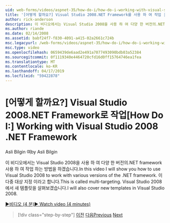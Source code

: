 ```yaml
---
uid: web-forms/videos/aspnet-35/how-do-i/how-do-i-working-with-visual-studio-2008-net-framework
title: '[어떻게 할까요?] Visual Studio 2008.NET Framework를 사용 하 여 작업 | Microsoft Docs'
author: rick-anderson
description: 이 비디오에서는 Visual Studio 2008을 사용 하 여 다양 한 버전의.NET framework 사용 하 여 작업 하는 방법을 하겠습니다. 이 다중 대상 지정 이라고 합니다. 또한 됩니다...
ms.author: riande
ms.date: 02/14/2008
ms.assetid: babf24f7-f830-4091-a415-02a2661c724b
msc.legacyurl: /web-forms/videos/aspnet-35/how-do-i/how-do-i-working-with-visual-studio-2008-net-framework
msc.type: video
ms.openlocfilehash: 0659439de6aad2e491a7077493090bdb03a52384
ms.sourcegitcommit: 0f1119340e4464720cfd16d0ff15764746ea1fea
ms.translationtype: MT
ms.contentlocale: ko-KR
ms.lasthandoff: 04/17/2019
ms.locfileid: "59422878"
---
```

# <a name="how-do-i-working-with-visual-studio-2008-net-framework"></a><span data-ttu-id="f8d35-105">[어떻게 할까요?] Visual Studio 2008.NET Framework로 작업</span><span class="sxs-lookup"><span data-stu-id="f8d35-105">[How Do I:] Working with Visual Studio 2008 .NET Framework</span></span>

<span data-ttu-id="f8d35-106">Asli Bilgin 여</span><span class="sxs-lookup"><span data-stu-id="f8d35-106">by Asli Bilgin</span></span>

<span data-ttu-id="f8d35-107">이 비디오에서는 Visual Studio 2008을 사용 하 여 다양 한 버전의.NET framework 사용 하 여 작업 하는 방법을 하겠습니다.</span><span class="sxs-lookup"><span data-stu-id="f8d35-107">In this video I will show you how to use Visual Studio 2008 to work with various versions of the .NET framework.</span></span> <span data-ttu-id="f8d35-108">이 다중 대상 지정 이라고 합니다.</span><span class="sxs-lookup"><span data-stu-id="f8d35-108">This is called multi-targeting.</span></span> <span data-ttu-id="f8d35-109">Visual Studio 2008에서 새 템플릿을 살펴보겠습니다.</span><span class="sxs-lookup"><span data-stu-id="f8d35-109">I will also cover new templates in Visual Studio 2008.</span></span>

[<span data-ttu-id="f8d35-110">&#9654;비디오 (4 분)</span><span class="sxs-lookup"><span data-stu-id="f8d35-110">&#9654; Watch video (4 minutes)</span></span>](https://channel9.msdn.com/Blogs/ASP-NET-Site-Videos/how-do-i-working-with-visual-studio-2008-net-framework)

> [!div class="step-by-step"]
> <span data-ttu-id="f8d35-111">[이전](how-do-i-cascading-style-sheets-in-visual-studio-2008.md)
> [다음](how-do-i-adding-elements-to-a-css-file-and-create-new-css-on-the-fly.md)</span><span class="sxs-lookup"><span data-stu-id="f8d35-111">[Previous](how-do-i-cascading-style-sheets-in-visual-studio-2008.md)
[Next](how-do-i-adding-elements-to-a-css-file-and-create-new-css-on-the-fly.md)</span></span>
